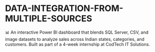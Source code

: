 # DATA-INTEGRATION-FROM-MULTIPLE-SOURCES
📊 An interactive Power BI dashboard that blends SQL Server, CSV, and image datasets to analyze sales across Indian states, categories, and customers. Built as part of a 4-week internship at CodTech IT Solutions.
